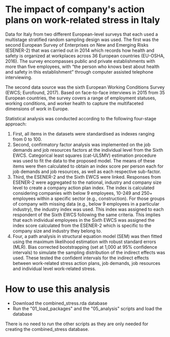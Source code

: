 # The impact of company's action plans on work-related stress in Italy

Data for Italy from two different European-level surveys that each used a multistage stratified random sampling design was used. The first was the second European Survey of Enterprises on New and Emerging Risks (ESENER-2) that was carried out in 2014 which records how health and safety is organized at workplaces across 36 European countries (EU-OSHA, 2016). The survey encompasses public and private establishments with more than five employees, with “the person who knows best about health and safety in this establishment” through computer assisted telephone interviewing.   

The second data source was the sixth European Working Conditions Survey (EWCS; Eurofound, 2017). Based on face-to-face interviews in 2015 from 35 European countries, the survey covers a range of employment statuses, working conditions, and worker health to capture the multifaceted dimensions of work in Europe. 

Statistical analysis was conducted according to the following four-stage approach:

1. First, all items in the datasets were standardised as indexes ranging from 0 to 100. 
2. Second, confirmatory factor analysis was implemented on the job demands and job resources factors at the individual level from the Sixth EWCS. Categorical least squares (cat-ULSMV) estimation procedure was used to fit the data to the proposed model. The means of these items were then calculated to obtain an index score per person each for job demands and job resources, as well as each respective sub-factor. 
3. Third, the ESENER-2 and the Sixth EWCS were linked. Responses from ESENER-2 were aggregated to the national, industry and company size level to create a company action plan index. The index is calculated considering companies with below 9 employees, 10-249 and 250+ employees within a specific sector (e.g., construction).  For those groups of company with missing data (e.g., below 9 employees in a particular industry), the industry index was used. This index was assigned to each respondent of the Sixth EWCS following the same criteria. This implies that each individual employees in the Sixth EWCS was assigned the index score calculated from the ESENER-2 which is specific to the company size and industry they belong to. 
4. Four, a path analysis in structural equation model (SEM) was then fitted using the maximum likelihood estimation with robust standard errors (MLR). Bias corrected bootstrapping (set at 1,000 at 95% confidence intervals) to simulate the sampling distribution of the indirect effects was used. These tested the confident intervals for the indirect effects between work-related stress action plans, job demands, job resources and individual level work-related stress.

# How to use this analysis
- Download the combined_stress.rda database
- Run the "01_load_packages" and the "05_analysis" scripts and load the database

There is no need to run the other scripts as they are only needed for creating the combined_stress database.
